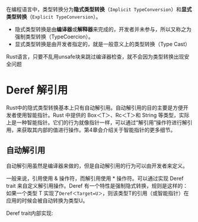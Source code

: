 
在编程语言中，类型转换分为**隐式类型转换**（`Implicit TypeConversion`）和**显式类型转换**（`Explicit TypeConversion`）。

* 隐式类型转换是由**编译器**或**解释器**来完成的，开发者并未参与，所以又称之为强制类型转换（TypeCoercion）。
* 显式类型转换是由开发者指定的，就是一般意义上的类型转换（Type Cast）

Rust语言，只要不乱用unsafe块来跳过编译器检查，就不会因为类型转换出现安全问题

# Deref 解引用

Rust中的隐式类型转换基本上只有自动解引用。自动解引用的目的主要是方便开发者使用智能指针。Rust 中提供的 Box＜T＞、Rc＜T＞和 String 等类型，实际上是一种智能指针。它们的行为就像指针一样，可以通过“解引用”操作符进行解引用，来获取其内部的值进行操作。第4章会介绍关于智能指针的更多细节。

## 自动解引用

自动解引用虽然是编译器来做的，但是自动解引用的行为可以由开发者来定义。

一般来说，引用使用 & 操作符，而解引用使用 * 操作符。可以通过实现 Deref trait 来自定义解引用操作。Deref 有一个特性是强制隐式转换，规则是这样的：如果一个类型 T 实现了`Deref＜Target=U＞`，则该类型T的引用（或智能指针）在应用的时候会被自动转换为类型U。

Deref trait内部实现:

```rust

```


